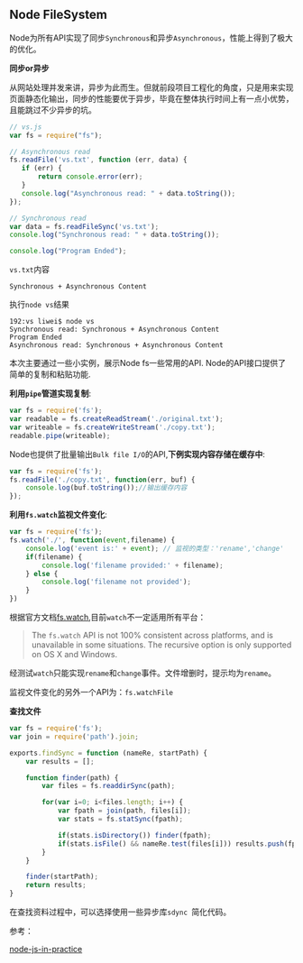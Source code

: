 ## Node FileSystem

Node为所有API实现了同步`Synchronous`和异步`Asynchronous`，性能上得到了极大的优化。

**同步or异步**

从网站处理并发来讲，异步为此而生。但就前段项目工程化的角度，只是用来实现页面静态化输出，同步的性能要优于异步，毕竟在整体执行时间上有一点小优势，且能跳过不少异步的坑。

```javascript
// vs.js
var fs = require("fs");

// Asynchronous read
fs.readFile('vs.txt', function (err, data) {
   if (err) {
       return console.error(err);
   }
   console.log("Asynchronous read: " + data.toString());
});

// Synchronous read
var data = fs.readFileSync('vs.txt');
console.log("Synchronous read: " + data.toString());

console.log("Program Ended");
```

`vs.txt`内容

```
Synchronous + Asynchronous Content
```

执行`node vs`结果

```
192:vs liwei$ node vs
Synchronous read: Synchronous + Asynchronous Content
Program Ended
Asynchronous read: Synchronous + Asynchronous Content
```



本次主要通过一些小实例，展示Node fs一些常用的API.
Node的API接口提供了简单的复制和粘贴功能.



**利用`pipe`管道实现复制**:

```javascript
var fs = require('fs');
var readable = fs.createReadStream('./original.txt');
var writeable = fs.createWriteStream('./copy.txt');
readable.pipe(writeable);
```

Node也提供了批量输出`Bulk file I/O`的API,**下例实现内容存储在缓存中**:

```javascript
var fs = require('fs');
fs.readFile('./copy.txt', function(err, buf) {
	console.log(buf.toString());//输出缓存内容
});
```



**利用`fs.watch`监视文件变化**:

```javascript
var fs = require('fs');
fs.watch('./', function(event,filename) {
	console.log('event is:' + event); // 监视的类型：'rename','change' 
	if(filename) {
		console.log('filename provided:' + filename);
	} else {
		console.log('filename not provided');
	}
})
```

根据官方文档[fs.watch](https://nodejs.org/docs/latest/api/fs.html#fs_fs_watch_filename_options_listener),目前`watch`不一定适用所有平台：

> The `fs.watch` API is not 100% consistent across platforms, and is unavailable in some situations. The recursive option is only supported on OS X and Windows.

经测试`watch`只能实现`rename`和`change`事件。文件增删时，提示均为`rename`。

监视文件变化的另外一个API为：`fs.watchFile`



**查找文件**

```javascript
var fs = require('fs');
var join = require('path').join;

exports.findSync = function (nameRe, startPath) {
	var results = [];

	function finder(path) {
		var files = fs.readdirSync(path);

		for(var i=0; i<files.length; i++) {
			var fpath = join(path, files[i]);
			var stats = fs.statSync(fpath);

			if(stats.isDirectory()) finder(fpath);
			if(stats.isFile() && nameRe.test(files[i])) results.push(fpath);
		}
	}

	finder(startPath);
	return results;
}
```

在查找资料过程中，可以选择使用一些异步库`sdync `简化代码。

参考：

[node-js-in-practice](https://www.amazon.com/Node-js-Practice-Alex-R-Young/dp/1617290939/ref=sr_1_1?ie=UTF8&qid=1468752014&sr=8-1&keywords=node+js+in+practice)

